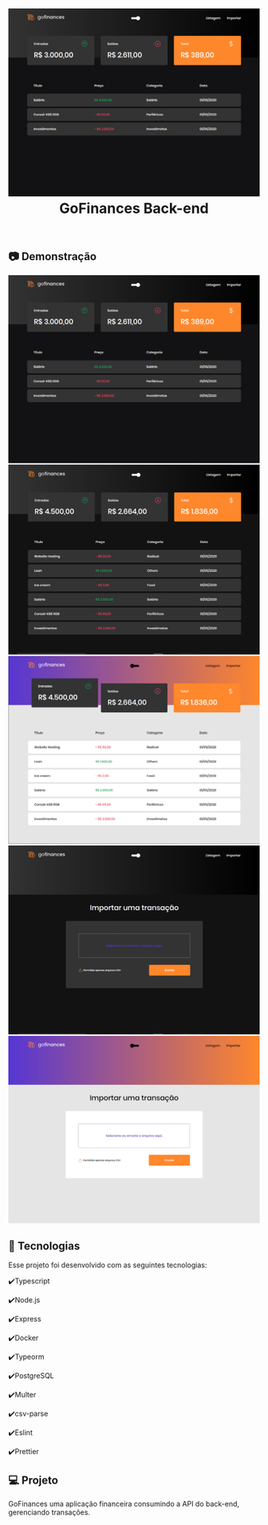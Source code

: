 <h1 align="center">
  <img alt="GoFinances" src="./github/GoFinances.gif" />
   GoFinances Back-end
</h1>

<br>

## :camera: Demonstração

![gif](github/GoFinances.gif)
![png1](github/dashboardD.png)
![png2](github/dashboardL.png)
![png3](github/importD.png)
![png4](github/importL.png)

## :rocket: Tecnologias

Esse projeto foi desenvolvido com as seguintes tecnologias:

✔️Typescript

✔️Node.js

✔️Express

✔️Docker

✔️Typeorm

✔️PostgreSQL

✔️Multer

✔️csv-parse

✔️Eslint

✔️Prettier

## 💻 Projeto

GoFinances uma aplicação financeira consumindo a API do back-end, gerenciando transações.


